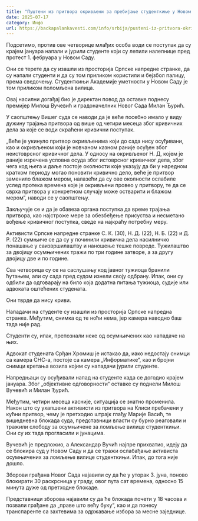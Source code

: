 ```yaml
---
title: "Пуштени из притвора окривљени за пребијање студенткиње у Новом Саду"
date: 2025-07-17
category: Инфо
url: https://backapalankavesti.com/info/srbija/pusteni-iz-pritvora-okrivljeni-za-prebijanje-studentkinje-u-novom-sadu/
---
```


Подсетимо, против ове четворице млађих особа води се поступак да су крајем јануара напали и јурили студенте који су лепили налепнице пред протест 1. фебруара у Новом Саду.

Они се терете да су изашли из просторија Српске напредне странке, да су напали студенти и да су том приликом користили и бејзбол палицу, према сведочењу. Студенткињи Академије уметности у Новом Саду је том приликом поломљена вилица.

Овај насилни догађај био је директан повод да оставке поднесу премијер Милош Вучевић и градоначелник Новог Сада Милан Ђурић.

У саопштењу Вишег суда се наводи да је веће посебно имало у виду дужину трајања притвора од више од четири месеца због кривичних дела за које се води скраћени кривични поступак.

„Веће је укинуло притвор окривљенима који до сада нису осуђивани, као и окривљеном који је новчаном казном раније осуђен због неистоврсног кривичног дела. У односу на окривљеног Н. Д, којем је раније изречена условна осуда због истоврсног кривичног дела, због чега код њега и даље постоје околности које указују да би у наредном кратком периоду могао поновити кривично дело, веће је притвор заменило блажом мером, налазећи да су ове околности ослабиле услед протека времена које је окривљени провео у притвору, те да се сврха притвора у конкретном случају може остварити и блажом мером“, наводи се у саопштењу.

Закључује се и да је обавеза органа поступка да време трајања притвора, као најстроже мере за обезбеђење присуства и несметано вођење кривичног поступка, сведе на најкраћу потребну меру.

Активисти Српске напредне странке С. К. (30), Н. Д. (22), Н. Б. (22) и Д. Р. (22) сумњиче се да су у починили кривична дела насилничко понашање у саизвршилаштву и наношење тешке повреде. Тужилаштво за двојицу осумњичених тражи по три године затворе, а за другу двојицу две и по године.

Сва четворица су се на саслушању код јавног тужиоца бранили ћутањем, али су сада пред судом изнели своју одбрану. Ипак, они су одбили да одговарају на било која додатна питања тужиоца, судије или адвоката оштећених студената.

Они тврде да нису криви.

Нападачи на студенте су изашли из просторија Српске напредна странке. Међутим, снимка од те ноћи нема, јер камера наводно баш тада није рад.

Студенти су, ипак, препознали неке од осумњичених као нападаче на њих.

Адвокат студената Срђан Хромиш је истакао да, иако недостају снимци са камера СНС-а, постоје са камера „Информатике“, као и бројни снимци кретања возила којим су нападачи јурили студенте.

Напредњаци су осуђивали напад на студенте када се догодио крајем јануара. Због „објективне одговорности“ оставке су поднели Милош Вучевић и Милан Ђурић.

Међутим, четири месеца касније, ситуација се знатно променила. Након што су ухапшени активисти из притвора на Клиси пребачени у кућни притвор, чему је претходио штрајк глађу Марије Васић, те вишедневна блокада суда, представници власти су бурно реаговали и тражили слободу за осумњичене за ломљење вилице студенткињи. Они су их тада прогласили и јунацима.

Вучевић је предложио, а Александар Вучић најпре прихватио, идеју да се блокира суд у Новом Саду и да се тражи ослабађање активиста осумњичених за ломљење вилице студенткињи. Ипак, до тога није дошло.

Зборови грађана Новог Сада најавили су да ће у уторак 3. јуна, поново блокирати 30 раскрсница у граду, овог пута сат времена, односно 15 минута дуже од претходне блокаде.

Представници зборова најавили су да ће блокада почети у 18 часова и позвали грађане да „праве што већу буку“, као и да понесу транспаренте са захтевима за одржавање избора за месне заједнице.
